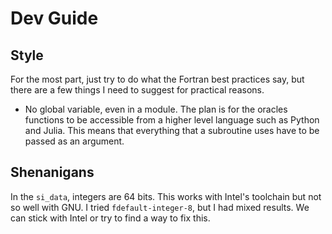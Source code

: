 # Dev Guide

## Style

For the most part, just try to do what the Fortran best practices say, but
there are a few things I need to suggest for practical reasons.

- No global variable, even in a module. The plan is for the oracles functions
  to be accessible from a higher level language such as Python and Julia. This
  means that everything that a subroutine uses have to be passed as an
  argument.
    

## Shenanigans

In the `si_data`, integers are 64 bits. This works with Intel's toolchain but
not so well with GNU. I tried `fdefault-integer-8`, but I had mixed results. We
can stick with Intel or try to find a way to fix this.
